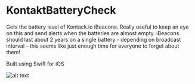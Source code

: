 # KontaktBatteryCheck

Gets the battery level of Kontack.io iBeacons. Really useful to keep an eye on this and send alerts 
when the batteries are almost empty. iBeacons should last about 2 years on a single battery - 
depending on broadcast interval - this seems like just enough time for everyone to forget about
them!

Built using Swift for iOS

![alt text](http://rshergold.github.io/KontaktBatteryCheck/screenshot.png "screenshot")
